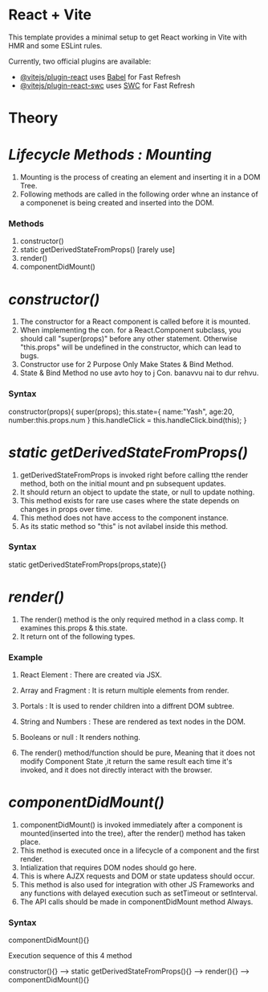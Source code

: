 # React + Vite

This template provides a minimal setup to get React working in Vite with HMR and some ESLint rules.

Currently, two official plugins are available:

- [@vitejs/plugin-react](https://github.com/vitejs/vite-plugin-react/blob/main/packages/plugin-react/README.md) uses [Babel](https://babeljs.io/) for Fast Refresh
- [@vitejs/plugin-react-swc](https://github.com/vitejs/vite-plugin-react-swc) uses [SWC](https://swc.rs/) for Fast Refresh


# Theory

# _Lifecycle Methods : Mounting_

1. Mounting is the process of creating an element and inserting it in a DOM Tree.
2. Following methods are called in the following order whne an instance of a componenet is being created and inserted into the DOM.

<h3>Methods</h3>

1. constructor()
2. static getDerivedStateFromProps() [rarely use]
3. render()
4. componentDidMount()

# _constructor()_

1. The constructor for a React component is called before it is mounted.
2. When implementing the con. for a React.Component subclass, you should call "super(props)" before any other statement. Otherwise "this.props" will be undefined in the constructor, which can lead to bugs.
3. Constructor use for 2 Purpose Only Make States & Bind Method.
4. State & Bind Method no use avto hoy to j Con. banavvu nai to dur rehvu.

<h3>Syntax</h3>

constructor(props){
    super(props);
    this.state={
        name:"Yash",
        age:20,
        number:this.props.num
    }
    this.handleClick = this.handleClick.bind(this);
} 

# _static getDerivedStateFromProps()_

1. getDerivedStateFromProps is invoked right before calling tthe render method, both on the initial mount and pn subsequent updates. 
2. It should return an object to update the state, or null to update nothing. 
3. This method exists for rare use cases where the state depends on changes in props over time. 
4. This method does not have access to the component instance.
5. As its static method so "this" is not avilabel inside this method.

<h3>Syntax</h3>

static getDerivedStateFromProps(props,state){}

# _render()_

1. The render() method is the only required method in a class comp. It examines this.props & this.state.
2. It return ont of the following types.

<h3>Example</h3>

1. React Element :  There are created via JSX.
2. Array and Fragment : It is return multiple elements from render.
3. Portals : It is used to render children into a diffrent DOM subtree.
4. String and Numbers : These are rendered as text nodes in the DOM.
5. Booleans or null : It renders nothing.

3. The render() method/function should be pure, Meaning that it does not modify Component State ,it return the same result each time it's invoked, and it does not directly interact with the browser.

# _componentDidMount()_

1. componentDidMount() is invoked immediately after a component is mounted(inserted into the tree), after the render() method has taken place.
2. This method is executed once in a lifecycle of a component and the first render.
3. Intialization that requires DOM nodes should go here.
4. This is where AJZX requests and DOM or state updatess should occur.
5. This method is also used for integration with other JS Frameworks and any functions with delayed execution such as setTimeout or setInterval.
6. The API calls should be made in componentDidMount method Always.

<h3>Syntax</h3>

componentDidMount(){}

Execution sequence of this 4 method

constructor(){} --> static getDerivedStateFromProps(){} --> render(){} --> componentDidMount(){}